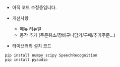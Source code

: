 - 아직 코드 수정중입니다.
- 개선사항
    - 메뉴 리뉴얼
    - 동작 추가 (주문취소/장바구니담기/구매/추가주문...)

- 라이브러리 설치 코드
```
pip install numpy scipy SpeechRecognition
pip install pyaudio
```